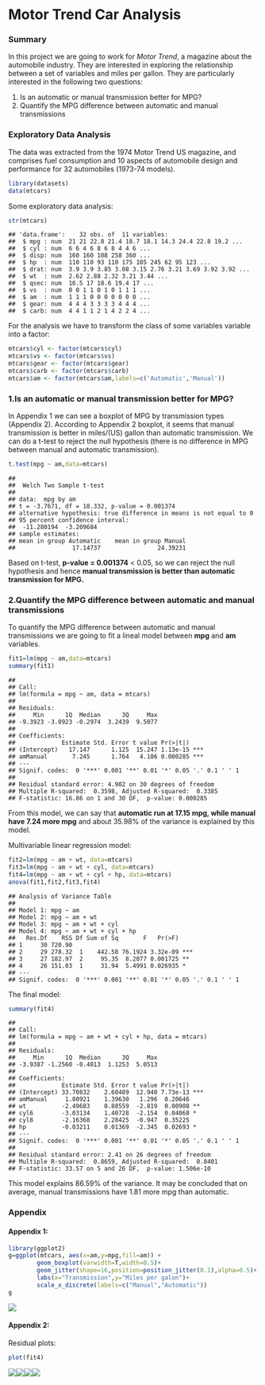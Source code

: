 Motor Trend Car Analysis
========================

### Summary

In this project we are going to work for *Motor Trend*, a magazine about the automobile industry. They are interested in exploring the relationship between a set of variables and miles per gallon. They are particularly interested in the following two questions:

1.  Is an automatic or manual transmission better for MPG?
2.  Quantify the MPG difference between automatic and manual transmissions

### Exploratory Data Analysis

The data was extracted from the 1974 Motor Trend US magazine, and comprises fuel consumption and 10 aspects of automobile design and performance for 32 automobiles (1973-74 models).

``` r
library(datasets) 
data(mtcars)
```

Some exploratory data analysis:

``` r
str(mtcars)
```

    ## 'data.frame':    32 obs. of  11 variables:
    ##  $ mpg : num  21 21 22.8 21.4 18.7 18.1 14.3 24.4 22.8 19.2 ...
    ##  $ cyl : num  6 6 4 6 8 6 8 4 4 6 ...
    ##  $ disp: num  160 160 108 258 360 ...
    ##  $ hp  : num  110 110 93 110 175 105 245 62 95 123 ...
    ##  $ drat: num  3.9 3.9 3.85 3.08 3.15 2.76 3.21 3.69 3.92 3.92 ...
    ##  $ wt  : num  2.62 2.88 2.32 3.21 3.44 ...
    ##  $ qsec: num  16.5 17 18.6 19.4 17 ...
    ##  $ vs  : num  0 0 1 1 0 1 0 1 1 1 ...
    ##  $ am  : num  1 1 1 0 0 0 0 0 0 0 ...
    ##  $ gear: num  4 4 4 3 3 3 3 4 4 4 ...
    ##  $ carb: num  4 4 1 1 2 1 4 2 2 4 ...

For the analysis we have to transform the class of some variables variable into a factor:

``` r
mtcars$cyl <- factor(mtcars$cyl)
mtcars$vs <- factor(mtcars$vs)
mtcars$gear <- factor(mtcars$gear)
mtcars$carb <- factor(mtcars$carb)
mtcars$am <- factor(mtcars$am,labels=c('Automatic','Manual'))
```

### 1.Is an automatic or manual transmission better for MPG?

In Appendix 1 we can see a boxplot of MPG by transmission types (Appendix 2). According to Appendix 2 boxplot, it seems that manual transmission is better in miles/(US) gallon than automatic transmission. We can do a t-test to reject the null hypothesis (there is no difference in MPG between manual and automatic transmission).

``` r
t.test(mpg ~ am,data=mtcars)
```

    ## 
    ##  Welch Two Sample t-test
    ## 
    ## data:  mpg by am
    ## t = -3.7671, df = 18.332, p-value = 0.001374
    ## alternative hypothesis: true difference in means is not equal to 0
    ## 95 percent confidence interval:
    ##  -11.280194  -3.209684
    ## sample estimates:
    ## mean in group Automatic    mean in group Manual 
    ##                17.14737                24.39231

Based on t-test, **p-value = 0.001374** &lt; 0.05, so we can reject the null hypothesis and hence **manual transmission is better than automatic transmission for MPG.**

### 2.Quantify the MPG difference between automatic and manual transmissions

To quantify the MPG difference between automatic and manual transmissions we are going to fit a lineal model between **mpg** and **am** variables.

``` r
fit1=lm(mpg ~ am,data=mtcars)
summary(fit1)
```

    ## 
    ## Call:
    ## lm(formula = mpg ~ am, data = mtcars)
    ## 
    ## Residuals:
    ##     Min      1Q  Median      3Q     Max 
    ## -9.3923 -3.0923 -0.2974  3.2439  9.5077 
    ## 
    ## Coefficients:
    ##             Estimate Std. Error t value Pr(>|t|)    
    ## (Intercept)   17.147      1.125  15.247 1.13e-15 ***
    ## amManual       7.245      1.764   4.106 0.000285 ***
    ## ---
    ## Signif. codes:  0 '***' 0.001 '**' 0.01 '*' 0.05 '.' 0.1 ' ' 1
    ## 
    ## Residual standard error: 4.902 on 30 degrees of freedom
    ## Multiple R-squared:  0.3598, Adjusted R-squared:  0.3385 
    ## F-statistic: 16.86 on 1 and 30 DF,  p-value: 0.000285

From this model, we can say that **automatic run at 17.15 mpg, while manual have 7.24 more mpg** and about 35.98% of the variance is explained by this model.

Multivariable linear regression model:

``` r
fit2=lm(mpg ~ am + wt, data=mtcars)
fit3=lm(mpg ~ am + wt + cyl, data=mtcars)
fit4=lm(mpg ~ am + wt + cyl + hp, data=mtcars)
anova(fit1,fit2,fit3,fit4)
```

    ## Analysis of Variance Table
    ## 
    ## Model 1: mpg ~ am
    ## Model 2: mpg ~ am + wt
    ## Model 3: mpg ~ am + wt + cyl
    ## Model 4: mpg ~ am + wt + cyl + hp
    ##   Res.Df    RSS Df Sum of Sq       F   Pr(>F)    
    ## 1     30 720.90                                  
    ## 2     29 278.32  1    442.58 76.1924 3.32e-09 ***
    ## 3     27 182.97  2     95.35  8.2077 0.001725 ** 
    ## 4     26 151.03  1     31.94  5.4991 0.026935 *  
    ## ---
    ## Signif. codes:  0 '***' 0.001 '**' 0.01 '*' 0.05 '.' 0.1 ' ' 1

The final model:

``` r
summary(fit4)
```

    ## 
    ## Call:
    ## lm(formula = mpg ~ am + wt + cyl + hp, data = mtcars)
    ## 
    ## Residuals:
    ##     Min      1Q  Median      3Q     Max 
    ## -3.9387 -1.2560 -0.4013  1.1253  5.0513 
    ## 
    ## Coefficients:
    ##             Estimate Std. Error t value Pr(>|t|)    
    ## (Intercept) 33.70832    2.60489  12.940 7.73e-13 ***
    ## amManual     1.80921    1.39630   1.296  0.20646    
    ## wt          -2.49683    0.88559  -2.819  0.00908 ** 
    ## cyl6        -3.03134    1.40728  -2.154  0.04068 *  
    ## cyl8        -2.16368    2.28425  -0.947  0.35225    
    ## hp          -0.03211    0.01369  -2.345  0.02693 *  
    ## ---
    ## Signif. codes:  0 '***' 0.001 '**' 0.01 '*' 0.05 '.' 0.1 ' ' 1
    ## 
    ## Residual standard error: 2.41 on 26 degrees of freedom
    ## Multiple R-squared:  0.8659, Adjusted R-squared:  0.8401 
    ## F-statistic: 33.57 on 5 and 26 DF,  p-value: 1.506e-10

This model explains 86.59% of the variance. It may be concluded that on average, manual transmissions have 1.81 more mpg than automatic.

### Appendix

#### Appendix 1:

``` r
library(ggplot2)
g=ggplot(mtcars, aes(x=am,y=mpg,fill=am)) +
        geom_boxplot(varwidth=T,width=0.5)+
        geom_jitter(shape=16,position=position_jitter(0.1),alpha=0.5)+
        labs(x="Transmission",y="Miles per galon")+
        scale_x_discrete(labels=c("Manual","Automatic"))
g  
```

![](figure/boxplot-1.png)

#### Appendix 2:

Residual plots:

``` r
plot(fit4)
```

![](figure/residual-1.png)![](figure/residual-2.png)![](figure/residual-3.png)![](figure/residual-4.png)
